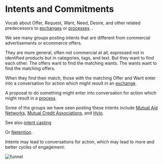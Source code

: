 # Intents and Commitments

Vocab about Offer, Request, Want, Need, Desire, and other related predecessors to [exchanges](https://github.com/openvocab/exchange) or [processes](https://github.com/valueflows/process). .

We see many groups posting intents that are different from commercial advertisements or ecommerce offers.

They are more general, often not commercial at all, expressed not in identified products but in categories, tags, and text.  But they want to find each other. The offers want to find the matching wants. The wants want to find the matching offers.

When they find their match, those with the matching Offer and Want enter into a conversation for action which might result in an [exchange](https://github.com/valueflows/exchange).

A proposal to do something might enter into conversation for action which might result in a [process](https://github.com/valueflows/process).

Some of the groups we have seen posting these intents include [Mutual Aid Networks](http://www.mutualaidnetwork.org/), [Mutual Credit Associations](https://www.community-exchange.org/home/), and [Hylo](https://www.hylo.com/c/collaborative-technology-alliance).

See also [intent casting](https://www.google.com/webhp?sourceid=chrome-instant&ion=1&espv=2&ie=UTF-8#q=intent%20casting)

Or [Netention](http://www.slideshare.net/helenefinidori/introduction-to-netention).

Intents may lead to conversations for action, which may lead to more and better cycles of engagement:

![funnel](https://cloud.githubusercontent.com/assets/117439/11401215/144641f6-9357-11e5-8ddd-f01f5bcf4012.png)

